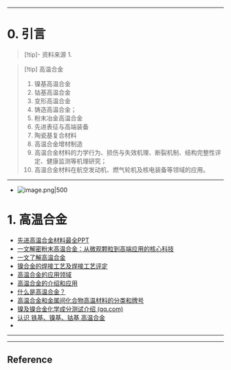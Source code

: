 ```table-of-contents
```
---
# 0. 引言
> [!tip]- 资料来源
> 1. 

> [!tip] 高温合金
> 1. 镍基高温合金
> 2. 钴基高温合金
> 3. 变形高温合金
> 4. 铸造高温合金；
> 5. 粉末冶金高温合金
> 6. 先进表征与高端装备
> 7. 陶瓷基复合材料
> 8. 高温合金增材制造
> 9. 高温合金材料的力学行为、损伤与失效机理、断裂机制、结构完整性评定、健康监测等机理研究；
> 10. 高温合金材料在航空发动机、燃气轮机及核电装备等领域的应用。

----
- ![image.png|500](https://fig-1321973591.cos.ap-nanjing.myqcloud.com/20231206221539.png)
# 1. 高温合金 

- [先进高温合金材料最全PPT](https://mp.weixin.qq.com/s?__biz=MzAxNzcyOTUxNQ==&mid=2650593427&idx=1&sn=47895bca8c898cb2835e7aaa39417952&scene=21#wechat_redirect)
- [一文解密粉末高温合金：从微观颗粒到高端应用的核心科技](https://mp.weixin.qq.com/s/7uS9nRg1AI_TDfhuOsIWRw)
-  [一文了解高温合金](https://mp.weixin.qq.com/s/8N-mvkMLzYkW9TVmXtT6Kg)
-  [镍合金的焊接工艺及焊接工艺评定](https://mp.weixin.qq.com/s/p830GOKNpVXPgY1hLH8bsw)
-  [高温合金的应用领域](https://mp.weixin.qq.com/s/8wGa2rMOb5vpLBo1cZPc0w)
-  [高温合金的介绍和应用 ](https://mp.weixin.qq.com/s/E4Ju7No9lC4lUoCwhMj8vA)
-  [什么是高温合金？ ](https://mp.weixin.qq.com/s/Ty8_FQnEu7xrpA2kh-U06Q)
-  [高温合金和金属间化合物高温材料的分类和牌号](https://mp.weixin.qq.com/s/35PXQ5hElyR32xjTO-Sahw)
-  [镍及镍合金化学成分测试介绍 (qq.com)](https://mp.weixin.qq.com/s/4Zy2_H7HYiBljq_Jt_KO8A)
-  [认识 铁基、镍基、钴基 高温合金](https://mp.weixin.qq.com/s/gmUPXf8t8BiKhSgCcpu0gw)
- 



---
---
## Reference 



